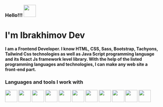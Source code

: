 ### Hello!!! <img src="https://media1.giphy.com/media/JUq9ohFN2eSLJllrkd/giphy.gif?cid=ecf05e47uxggt7wkmx4mf11mr19yecf71pkzu3isezdmpw0w&ep=v1_gifs_related&rid=giphy.gif&ct=s" width="40" style="margin-top:50px;">
<h1>I'm Ibrakhimov Dev</h1>
<b>
I am a Frontend Developer. I know HTML, CSS, Sass, Bootstrap, Tachyons, Tailwind Css technologies as well as Java Script programming language and its React Js framework level library. With the help of the listed programming languages ​​and technologies, I can make any web site a front-end part.
</b>

### Languages and tools I work with
<code><img src="https://upload.wikimedia.org/wikipedia/commons/thumb/6/61/HTML5_logo_and_wordmark.svg/512px-HTML5_logo_and_wordmark.svg.png" width="40"></code>
<code><img src="https://upload.wikimedia.org/wikipedia/commons/thumb/d/d5/CSS3_logo_and_wordmark.svg/1200px-CSS3_logo_and_wordmark.svg.png" width="40"></code>
<code><img src="https://cdn.freebiesupply.com/logos/large/2x/sass-1-logo-png-transparent.png" width="40"></code>
<code><img src="https://upload.wikimedia.org/wikipedia/commons/thumb/b/b2/Bootstrap_logo.svg/2560px-Bootstrap_logo.svg.png" width="40"></code>
<code><img src="https://avatars.githubusercontent.com/u/67109815?s=280&v=4" width="40"></code>
<code><img src="https://upload.wikimedia.org/wikipedia/commons/thumb/6/6a/JavaScript-logo.png/800px-JavaScript-logo.png" width="40"></code>
<code><img src="https://logodix.com/logo/941103.png" width="40"></code>
<code><img src="https://cdn1.iconfinder.com/data/icons/programing-development-8/24/react_logo-512.png" width="40"></code>
<code><img src="https://repository-images.githubusercontent.com/347723622/92065800-865a-11eb-9626-dff3cb7fef55" width="40"></code>
<code><img src="https://seeklogo.com/images/M/material-ui-logo-5BDCB9BA8F-seeklogo.com.png" width="40"></code>
<code><img src="https://www.impekable.com/wp-content/uploads/2023/05/Next_JS-500x500.png" width="40"></code>
